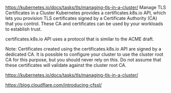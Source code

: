 https://kubernetes.io/docs/tasks/tls/managing-tls-in-a-cluster/
Manage TLS Certificates in a Cluster
Kubernetes provides a certificates.k8s.io API, which lets you provision TLS certificates signed by a Certificate Authority (CA) that you control. These CA and certificates can be used by your workloads to establish trust.

certificates.k8s.io API uses a protocol that is similar to the ACME draft.

Note: Certificates created using the certificates.k8s.io API are signed by a dedicated CA. It is possible to configure your cluster to use the cluster root CA for this purpose, but you should never rely on this. Do not assume that these certificates will validate against the cluster root CA.

https://kubernetes.io/docs/tasks/tls/managing-tls-in-a-cluster/

https://blog.cloudflare.com/introducing-cfssl/